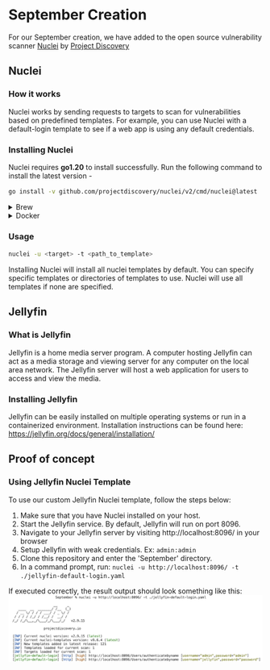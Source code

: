 # September Creation

For our September creation, we have added to the open source vulnerability scanner [Nuclei](https://github.com/projectdiscovery/nuclei) by [Project Discovery](https://github.com/projectdiscovery)

## Nuclei
### How it works
Nuclei works by sending requests to targets to scan for vulnerabilities based on predefined templates. For example, you can use Nuclei with a default-login template to see if a web app is using any default credentials.

### Installing Nuclei
Nuclei requires **go1.20** to install successfully. Run the following command to install the latest version -

```sh
go install -v github.com/projectdiscovery/nuclei/v2/cmd/nuclei@latest
```

<details>
  <summary>Brew</summary>

  ```sh
  brew install nuclei
  ```
</details>
<details>
  <summary>Docker</summary>

  ```sh
  docker pull projectdiscovery/nuclei:latest
  ```
</details>

### Usage
```sh
nuclei -u <target> -t <path_to_template>
```

Installing Nuclei will install all nuclei templates by default. You can specify specific templates or directories of templates to use. Nuclei will use all templates if none are specified.

## Jellyfin
### What is Jellyfin

Jellyfin is a home media server program. A computer hosting Jellyfin can act as a media storage and viewing server for any computer on the local area network. The Jellyfin server will host a web application for users to access and view the media.

### Installing Jellyfin

Jellyfin can be easily installed on multiple operating systems or run in a containerized environment. Installation instructions can be found here: https://jellyfin.org/docs/general/installation/ 

## Proof of concept 

### Using Jellyfin Nuclei Template

To use our custom Jellyfin Nuclei template, follow the steps below:

1. Make sure that you have Nuclei installed on your host.
2. Start the Jellyfin service. By default, Jellyfin will run on port 8096.
3. Navigate to your Jellyfin server by visiting http://localhost:8096/ in your browser
4. Setup Jellyfin with weak credentials. Ex: ```admin:admin```
5. Clone this repository and enter the 'September' directory.
6. In a command prompt, run: ```nuclei -u http://localhost:8096/ -t ./jellyfin-default-login.yaml ```

If executed correctly, the result output should look something like this: 
![](./image.png)